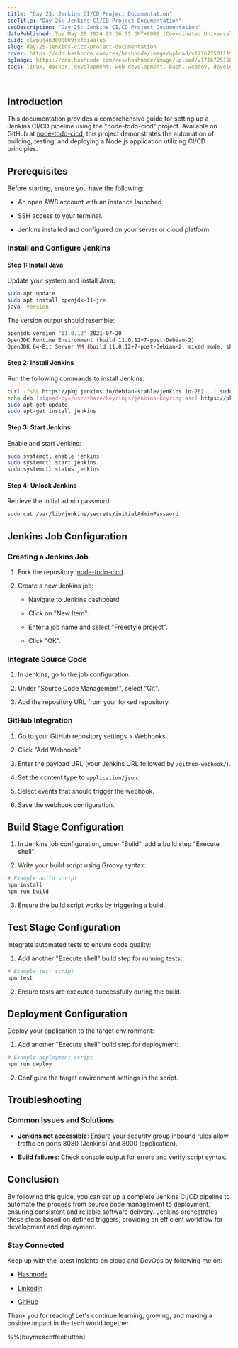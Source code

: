 ```yaml
---
title: "Day 25: Jenkins CI/CD Project Documentation"
seoTitle: "Day 25: Jenkins CI/CD Project Documentation"
seoDescription: "Day 25: Jenkins CI/CD Project Documentation"
datePublished: Tue May 28 2024 03:36:55 GMT+0000 (Coordinated Universal Time)
cuid: clwpuj4b3000009jxfciaalu5
slug: day-25-jenkins-cicd-project-documentation
cover: https://cdn.hashnode.com/res/hashnode/image/upload/v1716725011197/11e9a540-c528-42bf-9b05-40ffc099ebf6.png
ogImage: https://cdn.hashnode.com/res/hashnode/image/upload/v1716725150892/e2e3c123-56f3-4f9b-97d8-8179870e0579.png
tags: linux, docker, development, web-development, bash, webdev, developer, devops, jenkins, web3, devops-articles, 90daysofdevops, wemakedevs, trainwithshubham

---
```


## Introduction

This documentation provides a comprehensive guide for setting up a Jenkins CI/CD pipeline using the "node-todo-cicd" project. Available on GitHub at [node-todo-cicd](https://github.com/LondheShubham153/node-todo-cicd), this project demonstrates the automation of building, testing, and deploying a Node.js application utilizing CI/CD principles.

## Prerequisites

Before starting, ensure you have the following:

* An open AWS account with an instance launched.
    
* SSH access to your terminal.
    
* Jenkins installed and configured on your server or cloud platform.
    

### Install and Configure Jenkins

#### Step 1: Install Java

Update your system and install Java:

```sh
sudo apt update
sudo apt install openjdk-11-jre
java -version
```

The version output should resemble:

```bash
openjdk version "11.0.12" 2021-07-20
OpenJDK Runtime Environment (build 11.0.12+7-post-Debian-2)
OpenJDK 64-Bit Server VM (build 11.0.12+7-post-Debian-2, mixed mode, sharing)
```

#### Step 2: Install Jenkins

Run the following commands to install Jenkins:

```sh
curl -fsSL https://pkg.jenkins.io/debian-stable/jenkins.io-202.. | sudo tee /usr/share/keyrings/jenkins-keyring.asc > /dev/null
echo deb [signed-by=/usr/share/keyrings/jenkins-keyring.asc] https://pkg.jenkins.io/debian-stable binary/ | sudo tee /etc/apt/sources.list.d/jenkins.list > /dev/null
sudo apt-get update
sudo apt-get install jenkins
```

#### Step 3: Start Jenkins

Enable and start Jenkins:

```sh
sudo systemctl enable jenkins
sudo systemctl start jenkins
sudo systemctl status jenkins
```

#### Step 4: Unlock Jenkins

Retrieve the initial admin password:

```sh
sudo cat /var/lib/jenkins/secrets/initialAdminPassword
```

## Jenkins Job Configuration

### Creating a Jenkins Job

1. Fork the repository: [node-todo-cicd](https://github.com/LondheShubham153/node-todo-cicd.git).
    
2. Create a new Jenkins job:
    
    * Navigate to Jenkins dashboard.
        
    * Click on "New Item".
        
    * Enter a job name and select "Freestyle project".
        
    * Click "OK".
        

### Integrate Source Code

1. In Jenkins, go to the job configuration.
    
2. Under "Source Code Management", select "Git".
    
3. Add the repository URL from your forked repository.
    

### GitHub Integration

1. Go to your GitHub repository settings &gt; Webhooks.
    
2. Click "Add Webhook".
    
3. Enter the payload URL (your Jenkins URL followed by `/github-webhook/`).
    
4. Set the content type to `application/json`.
    
5. Select events that should trigger the webhook.
    
6. Save the webhook configuration.
    

## Build Stage Configuration

1. In Jenkins job configuration, under "Build", add a build step "Execute shell".
    
2. Write your build script using Groovy syntax:
    

```sh
# Example build script
npm install
npm run build
```

3. Ensure the build script works by triggering a build.
    

## Test Stage Configuration

Integrate automated tests to ensure code quality:

1. Add another "Execute shell" build step for running tests:
    

```sh
# Example test script
npm test
```

2. Ensure tests are executed successfully during the build.
    

## Deployment Configuration

Deploy your application to the target environment:

1. Add another "Execute shell" build step for deployment:
    

```sh
# Example deployment script
npm run deploy
```

2. Configure the target environment settings in the script.
    

## Troubleshooting

### Common Issues and Solutions

* **Jenkins not accessible**: Ensure your security group inbound rules allow traffic on ports 8080 (Jenkins) and 8000 (application).
    
* **Build failures**: Check console output for errors and verify script syntax.
    

## Conclusion

By following this guide, you can set up a complete Jenkins CI/CD pipeline to automate the process from source code management to deployment, ensuring consistent and reliable software delivery. Jenkins orchestrates these steps based on defined triggers, providing an efficient workflow for development and deployment.

### Stay Connected

Keep up with the latest insights on cloud and DevOps by following me on:

* [Hashnode](https://hashnode.com/rikkkdipen)
    
* [LinkedIn](https://www.linkedin.com/in/rikkkdipen)
    
* [GitHub](https://github.com/rikkkdipen)
    

Thank you for reading! Let's continue learning, growing, and making a positive impact in the tech world together.

%%[buymeacoffeebutton]